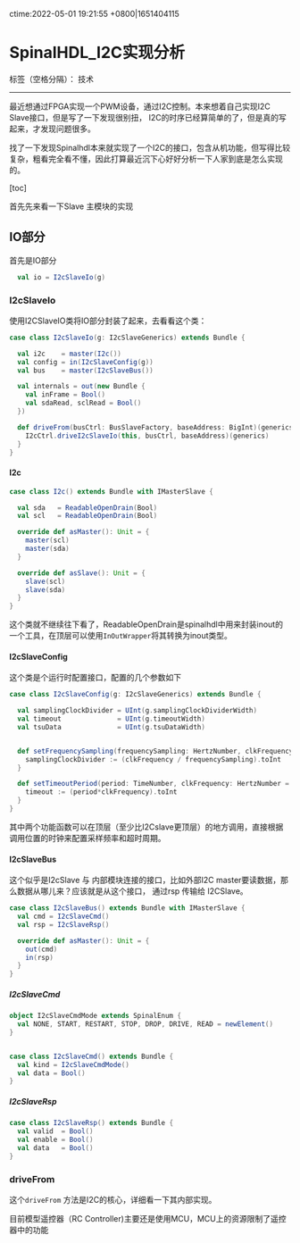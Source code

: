 
ctime:2022-05-01 19:21:55 +0800|1651404115
# SpinalHDL_I2C实现分析

标签（空格分隔）： 技术

---

最近想通过FPGA实现一个PWM设备，通过I2C控制。本来想着自己实现I2C Slave接口，但是写了一下发现很别扭，
I2C的时序已经算简单的了，但是真的写起来，才发现问题很多。

找了一下发现Spinalhdl本来就实现了一个I2C的接口，包含从机功能，但写得比较复杂，粗看完全看不懂，因此打算最近沉下心好好分析一下人家到底是怎么实现的。

[toc]

首先先来看一下Slave 主模块的实现

## IO部分

首先是IO部分
```scala
  val io = I2cSlaveIo(g)
```

### I2cSlaveIo 

使用I2CSlaveIO类将IO部分封装了起来，去看看这个类：

```scala
case class I2cSlaveIo(g: I2cSlaveGenerics) extends Bundle {

  val i2c    = master(I2c())
  val config = in(I2cSlaveConfig(g))
  val bus    = master(I2cSlaveBus())

  val internals = out(new Bundle {
    val inFrame = Bool()
    val sdaRead, sclRead = Bool()
  })

  def driveFrom(busCtrl: BusSlaveFactory, baseAddress: BigInt)(generics: I2cSlaveMemoryMappedGenerics) = {
    I2cCtrl.driveI2cSlaveIo(this, busCtrl, baseAddress)(generics)
  }
}
```

#### I2c

```scala
case class I2c() extends Bundle with IMasterSlave {

  val sda   = ReadableOpenDrain(Bool)
  val scl   = ReadableOpenDrain(Bool)

  override def asMaster(): Unit = {
    master(scl)
    master(sda)
  }

  override def asSlave(): Unit = {
    slave(scl)
    slave(sda)
  }
}
```

这个类就不继续往下看了，ReadableOpenDrain是spinalhdl中用来封装inout的一个工具，在顶层可以使用`InOutWrapper`将其转换为inout类型。

#### I2cSlaveConfig
这个类是个运行时配置接口，配置的几个参数如下
```scala
case class I2cSlaveConfig(g: I2cSlaveGenerics) extends Bundle {

  val samplingClockDivider = UInt(g.samplingClockDividerWidth)
  val timeout              = UInt(g.timeoutWidth)
  val tsuData              = UInt(g.tsuDataWidth)


  def setFrequencySampling(frequencySampling: HertzNumber, clkFrequency: HertzNumber = ClockDomain.current.frequency.getValue): Unit = {
    samplingClockDivider := (clkFrequency / frequencySampling).toInt
  }

  def setTimeoutPeriod(period: TimeNumber, clkFrequency: HertzNumber = ClockDomain.current.frequency.getValue): Unit = {
    timeout := (period*clkFrequency).toInt
  }
}
```

其中两个功能函数可以在顶层（至少比I2Cslave更顶层）的地方调用，直接根据调用位置的时钟来配置采样频率和超时周期。

#### I2cSlaveBus

这个似乎是I2cSlave 与 内部模块连接的接口，比如外部I2C master要读数据，那么数据从哪儿来？应该就是从这个接口，
通过rsp 传输给 I2CSlave。

```scala
case class I2cSlaveBus() extends Bundle with IMasterSlave {
  val cmd = I2cSlaveCmd()
  val rsp = I2cSlaveRsp()

  override def asMaster(): Unit = {
    out(cmd)
    in(rsp)
  }
}
```

##### I2cSlaveCmd

```scala
object I2cSlaveCmdMode extends SpinalEnum {
  val NONE, START, RESTART, STOP, DROP, DRIVE, READ = newElement()
}


case class I2cSlaveCmd() extends Bundle {
  val kind = I2cSlaveCmdMode()
  val data = Bool()
}
```

##### I2cSlaveRsp

```scala
case class I2cSlaveRsp() extends Bundle {
  val valid  = Bool()
  val enable = Bool()
  val data   = Bool()
}
```

### driveFrom

这个`driveFrom` 方法是I2C的核心，详细看一下其内部实现。


目前模型遥控器（RC Controller)主要还是使用MCU，MCU上的资源限制了遥控器中的功能